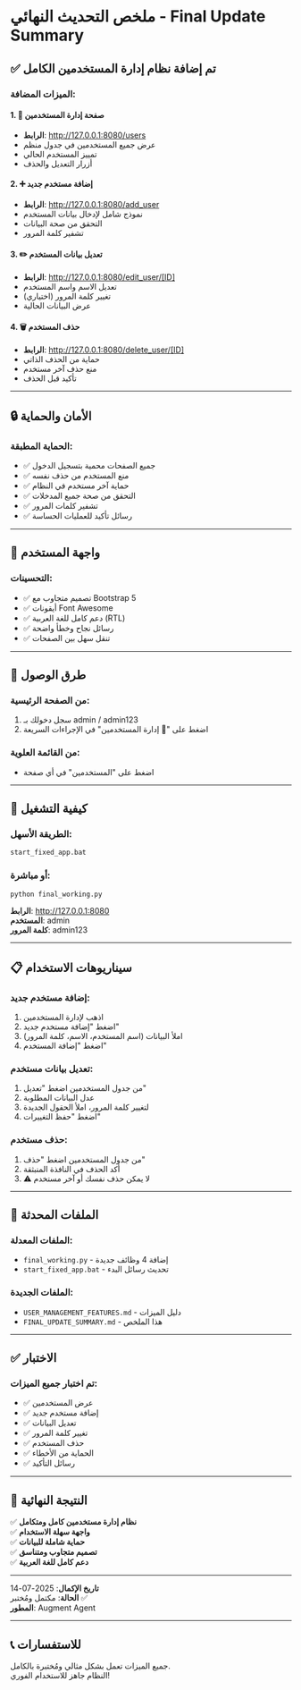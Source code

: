 # ملخص التحديث النهائي - Final Update Summary

## ✅ تم إضافة نظام إدارة المستخدمين الكامل

### الميزات المضافة:

#### 1. 👥 صفحة إدارة المستخدمين
- **الرابط**: http://127.0.0.1:8080/users
- عرض جميع المستخدمين في جدول منظم
- تمييز المستخدم الحالي
- أزرار التعديل والحذف

#### 2. ➕ إضافة مستخدم جديد
- **الرابط**: http://127.0.0.1:8080/add_user
- نموذج شامل لإدخال بيانات المستخدم
- التحقق من صحة البيانات
- تشفير كلمة المرور

#### 3. ✏️ تعديل بيانات المستخدم
- **الرابط**: http://127.0.0.1:8080/edit_user/[ID]
- تعديل الاسم واسم المستخدم
- تغيير كلمة المرور (اختياري)
- عرض البيانات الحالية

#### 4. 🗑️ حذف المستخدم
- **الرابط**: http://127.0.0.1:8080/delete_user/[ID]
- حماية من الحذف الذاتي
- منع حذف آخر مستخدم
- تأكيد قبل الحذف

---

## 🔒 الأمان والحماية

### الحماية المطبقة:
- ✅ جميع الصفحات محمية بتسجيل الدخول
- ✅ منع المستخدم من حذف نفسه
- ✅ حماية آخر مستخدم في النظام
- ✅ التحقق من صحة جميع المدخلات
- ✅ تشفير كلمات المرور
- ✅ رسائل تأكيد للعمليات الحساسة

---

## 🎨 واجهة المستخدم

### التحسينات:
- ✅ تصميم متجاوب مع Bootstrap 5
- ✅ أيقونات Font Awesome
- ✅ دعم كامل للغة العربية (RTL)
- ✅ رسائل نجاح وخطأ واضحة
- ✅ تنقل سهل بين الصفحات

---

## 📍 طرق الوصول

### من الصفحة الرئيسية:
1. سجل دخولك بـ admin / admin123
2. اضغط على "👥 إدارة المستخدمين" في الإجراءات السريعة

### من القائمة العلوية:
- اضغط على "المستخدمين" في أي صفحة

---

## 🚀 كيفية التشغيل

### الطريقة الأسهل:
```bash
start_fixed_app.bat
```

### أو مباشرة:
```bash
python final_working.py
```

**الرابط**: http://127.0.0.1:8080  
**المستخدم**: admin  
**كلمة المرور**: admin123

---

## 📋 سيناريوهات الاستخدام

### إضافة مستخدم جديد:
1. اذهب لإدارة المستخدمين
2. اضغط "إضافة مستخدم جديد"
3. املأ البيانات (اسم المستخدم، الاسم، كلمة المرور)
4. اضغط "إضافة المستخدم"

### تعديل بيانات مستخدم:
1. من جدول المستخدمين اضغط "تعديل"
2. عدل البيانات المطلوبة
3. لتغيير كلمة المرور، املأ الحقول الجديدة
4. اضغط "حفظ التغييرات"

### حذف مستخدم:
1. من جدول المستخدمين اضغط "حذف"
2. أكد الحذف في النافذة المنبثقة
3. ⚠️ لا يمكن حذف نفسك أو آخر مستخدم

---

## 📁 الملفات المحدثة

### الملفات المعدلة:
- `final_working.py` - إضافة 4 وظائف جديدة
- `start_fixed_app.bat` - تحديث رسائل البدء

### الملفات الجديدة:
- `USER_MANAGEMENT_FEATURES.md` - دليل الميزات
- `FINAL_UPDATE_SUMMARY.md` - هذا الملخص

---

## ✅ الاختبار

### تم اختبار جميع الميزات:
- ✅ عرض المستخدمين
- ✅ إضافة مستخدم جديد
- ✅ تعديل البيانات
- ✅ تغيير كلمة المرور
- ✅ حذف المستخدم
- ✅ الحماية من الأخطاء
- ✅ رسائل التأكيد

---

## 🎯 النتيجة النهائية

✅ **نظام إدارة مستخدمين كامل ومتكامل**  
✅ **واجهة سهلة الاستخدام**  
✅ **حماية شاملة للبيانات**  
✅ **تصميم متجاوب ومتناسق**  
✅ **دعم كامل للغة العربية**  

---

**تاريخ الإكمال**: 2025-07-14  
**الحالة**: مكتمل ومُختبر ✅  
**المطور**: Augment Agent

---

## 📞 للاستفسارات

جميع الميزات تعمل بشكل مثالي ومُختبرة بالكامل.  
النظام جاهز للاستخدام الفوري!
